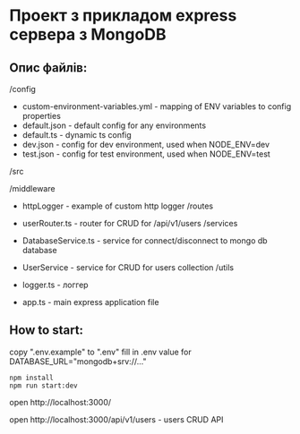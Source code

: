 # Проект з прикладом express сервера з MongoDB

## Опис файлів:
/config
* custom-environment-variables.yml - mapping of ENV variables to config properties
* default.json - default config for any environments
* default.ts - dynamic ts config
* dev.json - config for dev environment, used when NODE_ENV=dev
* test.json - config for test environment, used when NODE_ENV=test

/src

  /middleware
  * httpLogger - example of custom http logger
  /routes
  * userRouter.ts - router for CRUD for /api/v1/users
  /services
  * DatabaseService.ts - service for connect/disconnect to mongo db database
  * UserService - service for CRUD for users collection
  /utils
  * logger.ts - логгер

* app.ts  - main express application file

## How to start:
  copy ".env.example" to ".env"
  fill in .env value for DATABASE_URL="mongodb+srv://..."

```
npm install
npm run start:dev
```
open http://localhost:3000/

open http://localhost:3000/api/v1/users - users CRUD API
